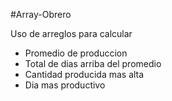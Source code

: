 #Array-Obrero

Uso de arreglos para calcular
- Promedio de produccion
- Total de dias arriba del promedio
- Cantidad producida mas alta
- Dia mas productivo